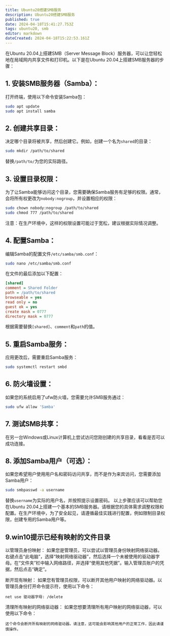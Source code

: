 ```yaml
---
title: Ubuntu20搭建SMB服务
description: Ubuntu20搭建SMB服务
published: true
date: 2024-04-18T15:41:27.753Z
tags: ubuntu20, smb
editor: markdown
dateCreated: 2024-04-18T15:22:53.161Z
---
```


在Ubuntu 20.04上搭建SMB（Server Message Block）服务器，可以让您轻松地在局域网内共享文件和打印机。以下是在Ubuntu 20.04上搭建SMB服务器的步骤：
## 1. **安装SMB服务器（Samba）**：
   打开终端，使用以下命令安装Samba包：
   ```bash
   sudo apt update
   sudo apt install samba
   ```
## 2. **创建共享目录**：
   决定哪个目录将被共享，然后创建它。例如，创建一个名为`shared`的目录：
   ```bash
   sudo mkdir /path/to/shared
   ```
   替换`/path/to/`为您的实际路径。
## 3. **设置目录权限**：
   为了让Samba能够访问这个目录，您需要确保Samba服务有足够的权限。通常，会将所有权更改为`nobody:nogroup`，并设置相应的权限：
   ```bash
   sudo chown nobody:nogroup /path/to/shared
   sudo chmod 777 /path/to/shared
   ```
   注意：在生产环境中，这样的权限设置可能过于宽松，建议根据实际情况调整。
## 4. **配置Samba**：
   编辑Samba的配置文件`/etc/samba/smb.conf`：
   ```bash
   sudo nano /etc/samba/smb.conf
   ```
   在文件的最后添加以下配置：
   ```ini
   [shared]
   comment = Shared Folder
   path = /path/to/shared
   browseable = yes
   read only = no
   guest ok = yes
   create mask = 0777
   directory mask = 0777
   ```
   根据需要替换`[shared]`、`comment`和`path`的值。
## 5. **重启Samba服务**：
   应用更改后，需要重启Samba服务：
   ```bash
   sudo systemctl restart smbd
   ```
## 6. **防火墙设置**：
   如果您的系统启用了ufw防火墙，您需要允许SMB服务通过：
   ```bash
   sudo ufw allow 'Samba'
   ```
## 7. **测试SMB共享**：
   在另一台Windows或Linux计算机上尝试访问您刚创建的共享目录，看看是否可以成功连接。
## 8. **添加Samba用户**（可选）：
   如果您希望用户使用用户名和密码访问共享，而不是作为来宾访问，您需要添加Samba用户：
   ```bash
   sudo smbpasswd -a username
   ```
   替换`username`为实际的用户名，并按照提示设置密码。
以上步骤应该可以帮助您在Ubuntu 20.04上搭建一个基本的SMB服务器。请根据您的具体需求调整权限和配置。在生产环境中，为了安全起见，请遵循最佳实践进行配置，例如限制目录权限，创建专用的Samba用户等。

## 9.win10提示已经有映射的文件目录
以管理员身份映射： 如果您是管理员，可以尝试以管理员身份映射网络驱动器。右键点击“此电脑”，选择“映射网络驱动器”，然后选择一个未被使用的驱动器字母。在“文件夹”栏中输入网络路径，并选择“使用其他凭据”。输入管理员账户的凭据，然后点击“确定”。

断开现有映射： 如果您有管理员权限，可以断开其他用户映射的网络驱动器。以管理员身份打开命令提示符，使用以下命令：
```
net use 驱动器字母: /delete
```
清理所有映射的网络驱动器： 如果您想要清理所有用户映射的网络驱动器，可以使用以下命令：
```
这个命令会断开所有映射的网络驱动器。请注意，这可能会影响其他用户的正常工作，因此请谨慎操作。
```


